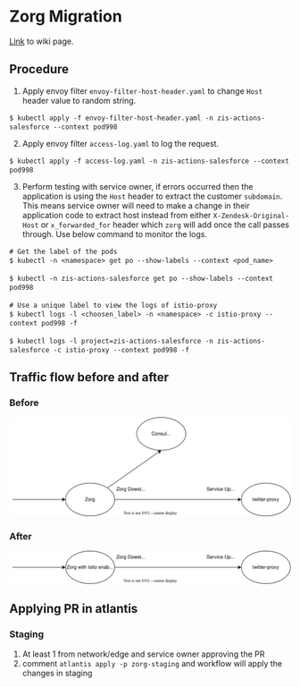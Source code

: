 # Zorg Migration

[Link](https://zendesk.atlassian.net/wiki/spaces/PGM/pages/5413177080/Process+for+migrating+ZORG+upstreams+to+Istio+routing#Step-2%3A-verify-that-the-service-does-not-depend-on-the-Host-header) to wiki page.

## Procedure
1. Apply envoy filter `envoy-filter-host-header.yaml` to change `Host` header value to random string.
```shell
$ kubectl apply -f envoy-filter-host-header.yaml -n zis-actions-salesforce --context pod998
```
2. Apply envoy filter `access-log.yaml` to log the request. 
```shell
$ kubectl apply -f access-log.yaml -n zis-actions-salesforce --context pod998
```
3. Perform testing with service owner, if errors occurred then the application is using the `Host` header to extract the customer `subdomain`. This means service owner will need to make a change in their application code to extract host instead from either `X-Zendesk-Original-Host` or `x_forwarded_for` header which `zorg` will add once the call passes through. Use below command to monitor the logs.
```shell
# Get the label of the pods
$ kubectl -n <namespace> get po --show-labels --context <pod_name> 

$ kubectl -n zis-actions-salesforce get po --show-labels --context pod998

# Use a unique label to view the logs of istio-proxy
$ kubectl logs -l <choosen_label> -n <namespace> -c istio-proxy --context pod998 -f    

$ kubectl logs -l project=zis-actions-salesforce -n zis-actions-salesforce -c istio-proxy --context pod998 -f
```

## Traffic flow before and after

### Before 

![Before migration traffic flow](./images/before.svg)

### After

![After migration traffic flow](./images/after.svg)

## Applying PR in atlantis

### Staging
1. At least 1 from network/edge and service owner approving the PR
2. comment `atlantis apply -p zorg-staging` and workflow will apply the changes in staging
